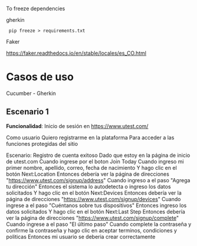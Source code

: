 To freeze dependencies


gherkin

`` 
 pip freeze > requirements.txt
``


Faker

https://faker.readthedocs.io/en/stable/locales/es_CO.html


# Casos de uso
Cucumber - Gherkin 
## Escenario 1
**Funcionalidad**: Inicio de sesión en https://www.utest.com/

  Como usuario
  Quiero registrarme en la plataforma
  Para acceder a las funciones protegidas del sitio

  Escenario: Registro de cuenta exitoso
    Dado que estoy en la página de inicio de utest.com
    Cuando ingrese por el boton Join Today 
    Cuando ingreso mi primer nombre, apellido, correo, fecha de nacimiento
    Y hago clic en el botón Next:Location
    Entonces debería ver la página de direcciones "https://www.utest.com/signup/address"
    Cuando ingreso a el paso "Agrega tu dirección"
    Entonces el sistema lo autodetecta o ingreso los datos solicitados
    Y hago clic en el botón Next:Devices
    Entonces debería ver la página de direcciones "https://www.utest.com/signup/devices"
    Cuando ingrese a el paso "Cuéntanos sobre tus dispositivos"
    Entonces ingreso los datos solicitados
    Y hago clic en el botón Next:Last Step
    Entonces debería ver la página de direcciones "https://www.utest.com/signup/complete"
    Cuando ingrese a el paso "El último paso"
    Cuando complete la contraseña y confirme la contraseña
    y hago clic en aceptar terminos, condiciones y politicas
    Entonces mi usuario se deberia crear correctamente